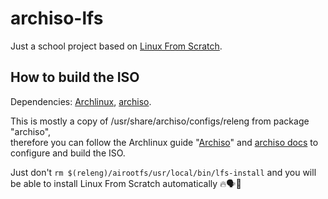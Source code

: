# archiso-lfs

Just a school project based on [Linux From Scratch](https://linuxfromscratch.org/lfs/view/stable/index.html).  

## How to build the ISO

Dependencies: [Archlinux](https://archlinux.org), [archiso](https://archlinux.org/packages/extra/any/archiso/).
  
This is mostly a copy of /usr/share/archiso/configs/releng from package "archiso",  
therefore you can follow the Archlinux guide "[Archiso](https://wiki.archlinux.org/title/Archiso)" and [archiso docs](https://gitlab.archlinux.org/archlinux/archiso/-/tree/master/docs?ref_type=heads) to configure and build the ISO.  

Just don't `rm $(releng)/airootfs/usr/local/bin/lfs-install` and you will be able to install Linux From Scratch automatically 🔥🗣💯
